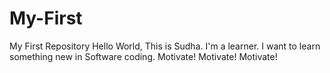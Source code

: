 # My-First
My First Repository
Hello World,
  This is Sudha. I'm a learner. I want to learn something new in Software coding. 
  Motivate! Motivate! Motivate!
  
